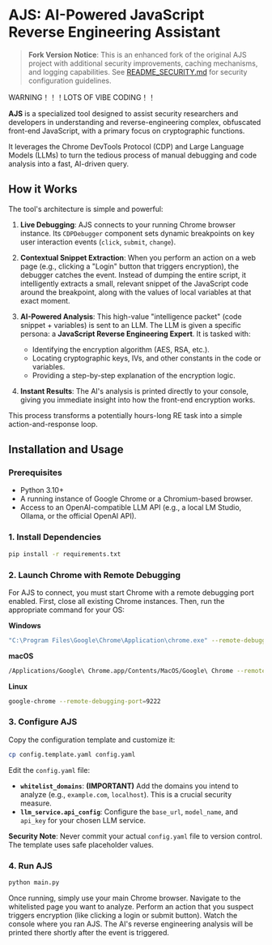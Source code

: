 # AJS: AI-Powered JavaScript Reverse Engineering Assistant

> **Fork Version Notice**: This is an enhanced fork of the original AJS project with additional security improvements, caching mechanisms, and logging capabilities. See [README_SECURITY.md](README_SECURITY.md) for security configuration guidelines.

WARNING！！！LOTS OF VIBE CODING！！

**AJS** is a specialized tool designed to assist security researchers and developers in understanding and reverse-engineering complex, obfuscated front-end JavaScript, with a primary focus on cryptographic functions.

It leverages the Chrome DevTools Protocol (CDP) and Large Language Models (LLMs) to turn the tedious process of manual debugging and code analysis into a fast, AI-driven query.

## How it Works

The tool's architecture is simple and powerful:

1.  **Live Debugging**: AJS connects to your running Chrome browser instance. Its `CDPDebugger` component sets dynamic breakpoints on key user interaction events (`click`, `submit`, `change`).

2.  **Contextual Snippet Extraction**: When you perform an action on a web page (e.g., clicking a "Login" button that triggers encryption), the debugger catches the event. Instead of dumping the entire script, it intelligently extracts a small, relevant snippet of the JavaScript code around the breakpoint, along with the values of local variables at that exact moment.

3.  **AI-Powered Analysis**: This high-value "intelligence packet" (code snippet + variables) is sent to an LLM. The LLM is given a specific persona: a **JavaScript Reverse Engineering Expert**. It is tasked with:
    *   Identifying the encryption algorithm (AES, RSA, etc.).
    *   Locating cryptographic keys, IVs, and other constants in the code or variables.
    *   Providing a step-by-step explanation of the encryption logic.

4.  **Instant Results**: The AI's analysis is printed directly to your console, giving you immediate insight into how the front-end encryption works.

This process transforms a potentially hours-long RE task into a simple action-and-response loop.

## Installation and Usage

### Prerequisites
- Python 3.10+
- A running instance of Google Chrome or a Chromium-based browser.
- Access to an OpenAI-compatible LLM API (e.g., a local LM Studio, Ollama, or the official OpenAI API).

### 1. Install Dependencies
```bash
pip install -r requirements.txt
```

### 2. Launch Chrome with Remote Debugging
For AJS to connect, you must start Chrome with a remote debugging port enabled. First, close all existing Chrome instances. Then, run the appropriate command for your OS:

**Windows**
```bash
"C:\Program Files\Google\Chrome\Application\chrome.exe" --remote-debugging-port=9222
```

**macOS**
```bash
/Applications/Google\ Chrome.app/Contents/MacOS/Google\ Chrome --remote-debugging-port=9222
```

**Linux**
```bash
google-chrome --remote-debugging-port=9222
```

### 3. Configure AJS
Copy the configuration template and customize it:
```bash
cp config.template.yaml config.yaml
```

Edit the `config.yaml` file:
- **`whitelist_domains`**: **(IMPORTANT)** Add the domains you intend to analyze (e.g., `example.com`, `localhost`). This is a crucial security measure.
- **`llm_service.api_config`**: Configure the `base_url`, `model_name`, and `api_key` for your chosen LLM service.

**Security Note**: Never commit your actual `config.yaml` file to version control. The template uses safe placeholder values.

### 4. Run AJS
```bash
python main.py
```

Once running, simply use your main Chrome browser. Navigate to the whitelisted page you want to analyze. Perform an action that you suspect triggers encryption (like clicking a login or submit button). Watch the console where you ran AJS. The AI's reverse engineering analysis will be printed there shortly after the event is triggered.
